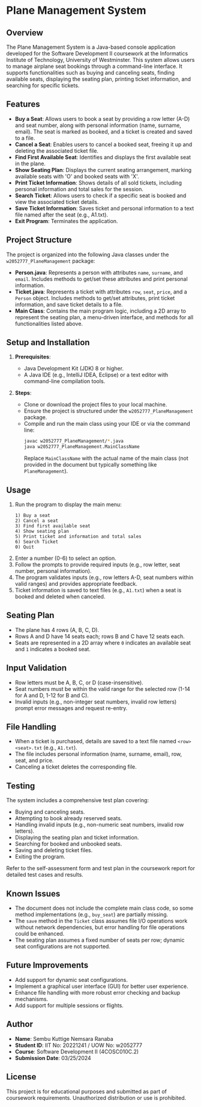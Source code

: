 # Plane Management System

## Overview
The Plane Management System is a Java-based console application developed for the Software Development II coursework at the Informatics Institute of Technology, University of Westminster. This system allows users to manage airplane seat bookings through a command-line interface. It supports functionalities such as buying and canceling seats, finding available seats, displaying the seating plan, printing ticket information, and searching for specific tickets.

## Features
- **Buy a Seat**: Allows users to book a seat by providing a row letter (A-D) and seat number, along with personal information (name, surname, email). The seat is marked as booked, and a ticket is created and saved to a file.
- **Cancel a Seat**: Enables users to cancel a booked seat, freeing it up and deleting the associated ticket file.
- **Find First Available Seat**: Identifies and displays the first available seat in the plane.
- **Show Seating Plan**: Displays the current seating arrangement, marking available seats with 'O' and booked seats with 'X'.
- **Print Ticket Information**: Shows details of all sold tickets, including personal information and total sales for the session.
- **Search Ticket**: Allows users to check if a specific seat is booked and view the associated ticket details.
- **Save Ticket Information**: Saves ticket and personal information to a text file named after the seat (e.g., A1.txt).
- **Exit Program**: Terminates the application.

## Project Structure
The project is organized into the following Java classes under the `w2052777_PlaneManagement` package:
- **Person.java**: Represents a person with attributes `name`, `surname`, and `email`. Includes methods to get/set these attributes and print personal information.
- **Ticket.java**: Represents a ticket with attributes `row`, `seat`, `price`, and a `Person` object. Includes methods to get/set attributes, print ticket information, and save ticket details to a file.
- **Main Class**: Contains the main program logic, including a 2D array to represent the seating plan, a menu-driven interface, and methods for all functionalities listed above.

## Setup and Installation
1. **Prerequisites**:
   - Java Development Kit (JDK) 8 or higher.
   - A Java IDE (e.g., IntelliJ IDEA, Eclipse) or a text editor with command-line compilation tools.

2. **Steps**:
   - Clone or download the project files to your local machine.
   - Ensure the project is structured under the `w2052777_PlaneManagement` package.
   - Compile and run the main class using your IDE or via the command line:
     ```bash
     javac w2052777_PlaneManagement/*.java
     java w2052777_PlaneManagement.MainClassName
     ```
     Replace `MainClassName` with the actual name of the main class (not provided in the document but typically something like `PlaneManagement`).

## Usage
1. Run the program to display the main menu:
   ```
   1) Buy a seat
   2) Cancel a seat
   3) Find first available seat
   4) Show seating plan
   5) Print ticket and information and total sales
   6) Search Ticket
   0) Quit
   ```
2. Enter a number (0-6) to select an option.
3. Follow the prompts to provide required inputs (e.g., row letter, seat number, personal information).
4. The program validates inputs (e.g., row letters A-D, seat numbers within valid ranges) and provides appropriate feedback.
5. Ticket information is saved to text files (e.g., `A1.txt`) when a seat is booked and deleted when canceled.

## Seating Plan
- The plane has 4 rows (A, B, C, D).
- Rows A and D have 14 seats each; rows B and C have 12 seats each.
- Seats are represented in a 2D array where `0` indicates an available seat and `1` indicates a booked seat.

## Input Validation
- Row letters must be A, B, C, or D (case-insensitive).
- Seat numbers must be within the valid range for the selected row (1-14 for A and D, 1-12 for B and C).
- Invalid inputs (e.g., non-integer seat numbers, invalid row letters) prompt error messages and request re-entry.

## File Handling
- When a ticket is purchased, details are saved to a text file named `<row><seat>.txt` (e.g., `A1.txt`).
- The file includes personal information (name, surname, email), row, seat, and price.
- Canceling a ticket deletes the corresponding file.

## Testing
The system includes a comprehensive test plan covering:
- Buying and canceling seats.
- Attempting to book already reserved seats.
- Handling invalid inputs (e.g., non-numeric seat numbers, invalid row letters).
- Displaying the seating plan and ticket information.
- Searching for booked and unbooked seats.
- Saving and deleting ticket files.
- Exiting the program.

Refer to the self-assessment form and test plan in the coursework report for detailed test cases and results.

## Known Issues
- The document does not include the complete main class code, so some method implementations (e.g., `buy_seat`) are partially missing.
- The `save` method in the `Ticket` class assumes file I/O operations work without network dependencies, but error handling for file operations could be enhanced.
- The seating plan assumes a fixed number of seats per row; dynamic seat configurations are not supported.

## Future Improvements
- Add support for dynamic seat configurations.
- Implement a graphical user interface (GUI) for better user experience.
- Enhance file handling with more robust error checking and backup mechanisms.
- Add support for multiple sessions or flights.

## Author
- **Name**: Sembu Kuttige Nemsara Ranaba
- **Student ID**: IIT No: 20221241 / UOW No: w2052777
- **Course**: Software Development II (4COSC010C.2)
- **Submission Date**: 03/25/2024

## License
This project is for educational purposes and submitted as part of coursework requirements. Unauthorized distribution or use is prohibited.